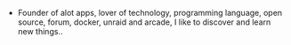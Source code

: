 - Founder of alot apps, lover of technology, programming language, open source, forum, docker, unraid and arcade, I like to discover and learn new things..
  <br>







































































































































































































































































































































































































































































































































































































































































































































































































































































































































































































































































































































































































































































































































































































































































































































































































































































































































































































































































































































































































































































































































































































































































































































































































































































































































































































































































































































































































































































































































































































































































































































































































































































































































































